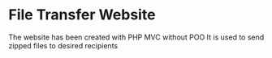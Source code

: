 # File Transfer Website
The website has been created with PHP MVC without POO
It is used to send zipped files to desired recipients
